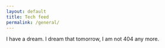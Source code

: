 ```yaml
---
layout: default
title: Tech feed
permalink: /general/
---
```

<p>I have a dream. I dream that tomorrow, I am not 404 any more.</p>